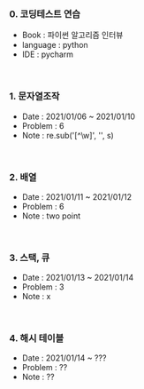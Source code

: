 ### 0. 코딩테스트 연습
- Book      : 파이썬 알고리즘 인터뷰
- language  : python
- IDE       : pycharm

<br>

### 1. 문자열조작
- Date    : 2021/01/06 ~ 2021/01/10
- Problem : 6
- Note    : re.sub('[^\w]', '', s)

<br>

### 2. 배열
- Date    : 2021/01/11 ~ 2021/01/12
- Problem : 6
- Note    : two point

<br>

### 3. 스택, 큐
- Date    : 2021/01/13 ~ 2021/01/14
- Problem : 3
- Note    : x

<br>

### 4. 해시 테이블
- Date    : 2021/01/14 ~ ???
- Problem : ??
- Note    : ??




